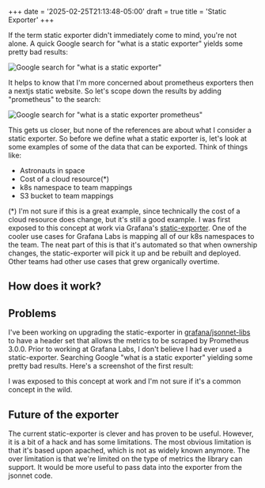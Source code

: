 +++
date = '2025-02-25T21:13:48-05:00'
draft = true
title = 'Static Exporter'
+++

If the term static exporter didn't immediately come to mind, you're not alone.
A quick Google search for "what is a static exporter" yields some pretty bad results:

![Google search for "what is a static exporter"](static-exporter-google-search.png)

It helps to know that I'm more concerned about prometheus exporters then a nextjs static website.
So let's scope down the results by adding "prometheus" to the search:

![Google search for "what is a static exporter prometheus"](static-exporter-google-search-prometheus.png)

This gets us closer, but none of the references are about what I consider a static exporter.
So before we define what a static exporter is, let's look at some examples of some of the data that can be exported.
Think of things like:

- Astronauts in space
- Cost of a cloud resource(*)
- k8s namespace to team mappings
- S3 bucket to team mappings

(*) I'm not sure if this is a great example, since technically the cost of a cloud resource does change, but it's still a good example.
I was first exposed to this concept at work via Grafana's [static-exporter](https://github.com/grafana/jsonnet-libs/tree/master/static-exporter).
One of the cooler use cases for Grafana Labs is mapping all of our k8s namespaces to the team.
The neat part of this is that it's automated so that when ownership changes, the static-exporter will pick it up and be rebuilt and deployed.
Other teams had other use cases that grew organically overtime.

## How does it work?

## Problems

I've been working on upgrading the static-exporter in [grafana/jsonnet-libs](https://github.com/grafana/jsonnet-libs) to have a header set that allows the metrics to be scraped by Prometheus 3.0.0.
Prior to working at Grafana Labs, I don't believe I had ever used a static-exporter.
Searching Google "what is a static exporter" yielding some pretty bad results.
Here's a screenshot of the first result:


I was exposed to this concept at work and I'm not sure if it's a common concept in the wild.

## Future of the exporter

The current static-exporter is clever and has proven to be useful.
However, it is a bit of a hack and has some limitations.
The most obvious limitation is that it's based upon apached, which is not as widely known anymore.
The over limitation is that we're limited on the type of metrics the library can support.
It would be more useful to pass data into the exporter from the jsonnet code.